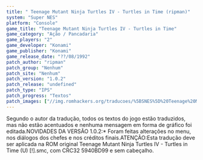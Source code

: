 ```yaml
---
title: " Teenage Mutant Ninja Turtles IV - Turtles in Time (ripman)"
system: "Super NES"
platform: "Console"
game_title: "Teenage Mutant Ninja Turtles IV - Turtles in Time"
game_category: "Ação / Pancadaria"
game_players: "2"
game_developer: "Konami"
game_publisher: "Konami"
game_release_date: "??/08/1992"
patch_author: "ripman"
patch_group: "Nenhum"
patch_site: "Nenhum"
patch_version: "1.0.2"
patch_release: "undefined"
patch_type: "IPS"
patch_progress: "Textos"
patch_images: ["//img.romhackers.org/traducoes/%5BSNES%5D%20Teenage%20Mutant%20Ninja%20Turtles%20IV%20-%20Turtles%20in%20Time%20-%20ripman%20-%201.png","//img.romhackers.org/traducoes/%5BSNES%5D%20Teenage%20Mutant%20Ninja%20Turtles%20IV%20-%20Turtles%20in%20Time%20-%20ripman%20-%202.png","//img.romhackers.org/traducoes/%5BSNES%5D%20Teenage%20Mutant%20Ninja%20Turtles%20IV%20-%20Turtles%20in%20Time%20-%20ripman%20-%203.png"]
---
```

Segundo o autor da tradução, todos os textos do jogo estão traduzidos, mas não estão acentuados e nenhuma mensagem em forma de gráfico foi editada.NOVIDADES DA VERSÃO 1.0.2:* Foram feitas alterações no menu, nos diálogos dos chefes e nos créditos finais.ATENÇÃO:Esta tradução deve ser aplicada na ROM original Teenage Mutant Ninja Turtles IV - Turtles in Time (U) [!].smc, com CRC32 5940BD99 e sem cabeçalho.